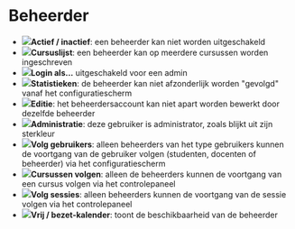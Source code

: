# Beheerder

* ![](../../../.gitbook/assets/images46%20%281%29.png)**Actief / inactief**: een beheerder kan niet worden uitgeschakeld
* ![](../../../.gitbook/assets/graficos63.png)**Cursuslijst**: een beheerder kan op meerdere cursussen worden ingeschreven
* ![](../../../.gitbook/assets/graficos62.png)**Login als...** uitgeschakeld voor een admin
* ![](../../../.gitbook/assets/graficos67.png)**Statistieken**: de beheerder kan niet afzonderlijk worden "gevolgd" vanaf het configuratiescherm
* ![](../../../.gitbook/assets/graficos64.png)**Editie**: het beheerdersaccount kan niet apart worden bewerkt door dezelfde beheerder
* ![](../../../.gitbook/assets/graficos65.png)**Administratie**: deze gebruiker is administrator, zoals blijkt uit zijn sterkleur
* ![](../../../.gitbook/assets/graficos68.png)**Volg gebruikers**: alleen beheerders van het type gebruikers kunnen de voortgang van de gebruiker volgen \(studenten, docenten of beheerder\) via het configuratiescherm
* ![](../../../.gitbook/assets/graficos69.png)**Cursussen volgen**: alleen de beheerders kunnen de voortgang van een cursus volgen via het controlepaneel
* ![](../../../.gitbook/assets/graficos70.png)**Volg sessies**: alleen beheerders kunnen de voortgang van de sessie volgen via het controlepaneel
* ![](../../../.gitbook/assets/graficos66.png)**Vrij / bezet-kalender**: toont de beschikbaarheid van de beheerder

